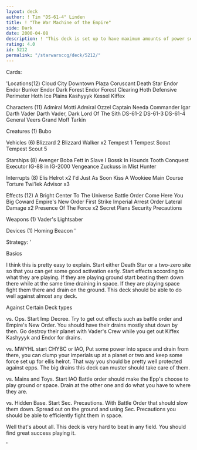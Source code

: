 ```yaml
---
layout: deck
author: ! Tim "DS-61-4" Linden
title: ! "The War Machine of the Empire"
side: Dark
date: 2000-04-08
description: ! "This deck is set up to have maximum amounts of power set up quickly so you can drain kill your opponent and totally shut down their drains all at one time."
rating: 4.0
id: 5212
permalink: "/starwarsccg/deck/5212/"
---
```

Cards: 

'Locations(12)
Cloud City Downtown Plaza
Coruscant
Death Star
Endor
Endor Bunker
Endor Dark Forest
Endor Forest Clearing
Hoth Defensive Perimeter
Hoth Ice Plains
Kashyyyk
Kessel
Kiffex

Characters (11)
Admiral Motti
Admiral Ozzel
Captain Needa
Commander Igar
Darth Vader
Darth Vader, Dark Lord Of The Sith
DS-61-2
DS-61-3
DS-61-4
General Veers
Grand Moff Tarkin

Creatures (1)
Bubo

Vehicles (6)
Blizzard 2
Blizzard Walker  x2
Tempest 1
Tempest Scout
Tempest Scout 5

Starships (8)
Avenger
Boba Fett in Slave I
Bossk In Hounds Tooth
Conquest
Executor
IG-88 in IG-2000
Vengeance
Zuckuss in Mist Hunter

Interrupts (8)
Elis Helrot  x2
I'd Just As Soon Kiss A Wookiee
Main Course
Torture
Twi'lek Advisor  x3

Effects (12)
A Bright Center To The Universe
Battle Order
Come Here You Big Coward
Empire's New Order
First Strike
Imperial Arrest Order
Lateral Damage	x2
Presence Of The Force  x2
Secret Plans
Security Precautions

Weapons (1)
Vader's Lightsaber

Devices (1)
Homing Beacon
'

Strategy: '

Basics

I think this is pretty easy to explain. Start either Death Star or a two-zero site so that you can get some good activation early. Start effects according to what they are playing. If they are playing ground start beating them down there while at the same time draining in space. If they are playing space fight them there and drain on the ground. This deck should be able to do well against almost any deck.

Against Certain Deck types

vs. Ops. Start Imp Decree. Try to get out effects such as battle order and Empire's New Order. You should have their drains mostly shut down by then. Go destroy their planet with Vader's Crew while you get out Kiffex Kashyyyk and Endor for drains.

vs. MWYHL start CHYBC or IAO, Put some power into space and drain from there, you can clump your imperials up at a planet or two and keep some force set up for ellis helrot. That way you should be pretty well protected against epps. The big drains this deck can muster should take care of them.

vs. Mains and Toys. Start IAO Battle order should make the Epp's choose to play ground or space. Drain at the other one and do what you have to where they are.

vs. Hidden Base. Start Sec. Precautions. With Battle Order that should slow them down. Spread out on the ground and using Sec. Precautions you should be able to efficiently fight them in space.

Well that's about all. This deck is very hard to beat in any field. You should find great success playing it.

'
